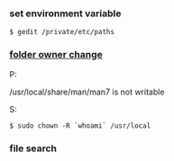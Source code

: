 ### set environment variable
        
    $ gedit /private/etc/paths

### [folder owner change](https://wuyf.me/2015/10/12/brew-priviledge/)
  P: 
  
   /usr/local/share/man/man7 is not writable
   
  S:
    
    $ sudo chown -R `whoami` /usr/local
    
### file search
